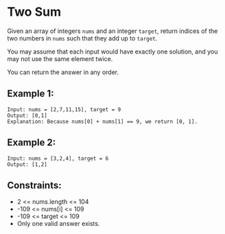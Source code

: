 # Two Sum

Given an array of integers `nums` and an integer `target`, return indices of the two numbers in `nums` such that they add up to `target`.

You may assume that each input would have exactly one solution, and you may not use the same element twice.

You can return the answer in any order.

## Example 1:

```
Input: nums = [2,7,11,15], target = 9
Output: [0,1]
Explanation: Because nums[0] + nums[1] == 9, we return [0, 1].
```

## Example 2:

```
Input: nums = [3,2,4], target = 6
Output: [1,2]
```

## Constraints:

- 2 <= nums.length <= 104
- -109 <= nums[i] <= 109
- -109 <= target <= 109
- Only one valid answer exists.
